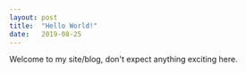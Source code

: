 ```yaml
---
layout: post
title:  "Hello World!"
date:   2019-08-25
---
```


Welcome to my site/blog, don't expect anything exciting here.